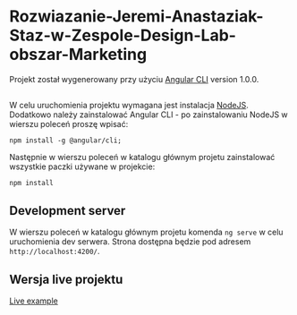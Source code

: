# Rozwiazanie-Jeremi-Anastaziak-Staz-w-Zespole-Design-Lab-obszar-Marketing

Projekt został wygenerowany przy użyciu [Angular CLI](https://github.com/angular/angular-cli) version 1.0.0.

##
W celu uruchomienia projektu wymagana jest instalacja [NodeJS](https://nodejs.org/en/).
Dodatkowo należy zainstalować Angular CLI - po zainstalowaniu NodeJS w wierszu poleceń proszę wpisać: 
```
npm install -g @angular/cli;
```
Następnie w wierszu poleceń w katalogu głównym projetu zainstalować wszystkie paczki używane w projekcie:
```
npm install
```

## Development server

W wierszu poleceń w katalogu głównym projetu komenda `ng serve` w celu uruchomienia dev serwera. Strona dostępna będzie pod adresem `http://localhost:4200/`.

## Wersja live projektu
[Live example](https://jeremianastaziak3.github.io/)


